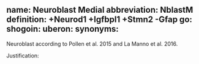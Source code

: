 name: Neuroblast Medial
abbreviation: NblastM
definition: +Neurod1 +Igfbpl1 +Stmn2 -Gfap
go:
shogoin: 
uberon:
synonyms:
---

Neuroblast according to Pollen et al. 2015 and La Manno et al. 2016.

Justification:

